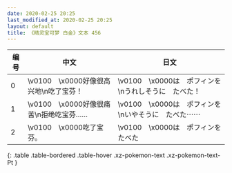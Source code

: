 ```yaml
---
date: 2020-02-25 20:25
last_modified_at: 2020-02-25 20:25
layout: default
title: 《精灵宝可梦 白金》文本 456
---
```

| 编号 | 中文 | 日文 |
| ---- | ---- | ---- |
| 0 | \v0100　\x0000好像很高兴地\n吃了宝芬！ | \v0100　\x0000は　ポフィンを\nうれしそうに　たべた！ |
| 1 | \v0100　\x0000好像很痛苦\n拒绝吃宝芬…… | \v0100　\x0000は　ポフィンを\nいやそうに　たべた⋯⋯ |
| 2 | \v0100　\x0000吃了宝芬。 | \v0100　\x0000は　ポフィンを　たべた |
{: .table .table-bordered .table-hover .xz-pokemon-text .xz-pokemon-text-Pt }
